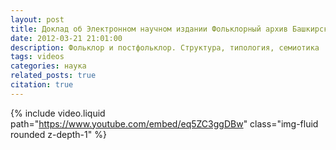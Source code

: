 ```yaml
---
layout: post
title: Доклад об Электронном научном издании Фольклорный архив Башкирского государственного университета
date: 2012-03-21 21:01:00
description: Фольклор и постфольклор. Структура, типология, семиотика
tags: videos
categories: наука
related_posts: true
citation: true
---
```


{% include video.liquid path="https://www.youtube.com/embed/eq5ZC3ggDBw" class="img-fluid rounded z-depth-1" %}
